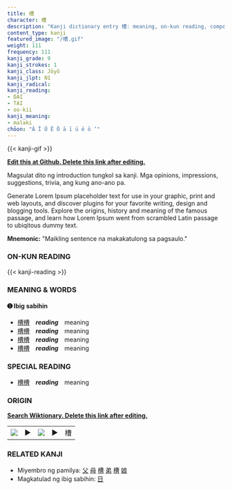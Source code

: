 ```yaml
---
title: 槽
character: 槽
description: "Kanji dictionary entry 槽: meaning, on-kun reading, compounds, origin, related kanji"
content_type: kanji
featured_image: "/槽.gif"
weight: 111
frequency: 111
kanji_grade: 9
kanji_strokes: 1
kanji_class: Jōyō
kanji_jlpt: N1
kanji_radical: 
kanji_reading: 
- DAI
- TAI
- oo-kii
kanji_meaning:
- malaki
chōon: "Ā Ī Ū Ē Ō ā ī ū ē ō ’"
---
```

[//]: # (Don't edit the line below. Kanji animated GIF code is automatically generated.)
{{< kanji-gif >}}

[//]: # (Edit below this line.)

**[Edit this at Github. Delete this link after editing.](https://github.com/tim0g/tim/tree/main/content/kanji/槽/index.md)**

Magsulat dito ng introduction tungkol sa kanji. Mga opinions, impressions, suggestions, trivia, ang kung ano-ano pa.

Generate Lorem Ipsum placeholder text for use in your graphic, print and web layouts, and discover plugins for your favorite writing, design and blogging tools. Explore the origins, history and meaning of the famous passage, and learn how Lorem Ipsum went from scrambled Latin passage to ubiqitous dummy text.
 
**Mnemonic:** "Maikling sentence na makakatulong sa pagsaulo."

### ON-KUN READING

[//]: # (Don't edit the line below. ON-KUN READING code is automatically generated.)
{{< kanji-reading >}}

### MEANING & WORDS

#### ➊ **Ibig sabihin**
  - [槽](../槽)[槽](../槽)　***reading***　meaning
  - [槽](../槽)[槽](../槽)　***reading***　meaning
  - [槽](../槽)[槽](../槽)　***reading***　meaning
  - [槽](../槽)[槽](../槽)　***reading***　meaning

### SPECIAL READING
  - [槽](../槽)[槽](../槽)　***reading***　meaning

### ORIGIN

**[Search Wiktionary. Delete this link after editing.](https://wiktionary.org/wiki/槽)**
<table class="kanji-table"><tr><td>
<img src="60px-槽-bronze.svg.png">
</td><td>▶</td><td>
<img src="60px-槽-oracle.svg.png">
</td><td>▶</td>
<td class="kanji-origin">槽</td>
</tr></table>

### RELATED KANJI
- Miyembro ng pamilya: [父](../父) [母](../母) [槽](../槽) [弟](../弟) [槽](../槽) [娘](../娘)
- Magkatulad ng ibig sabihin: [日](../日)
